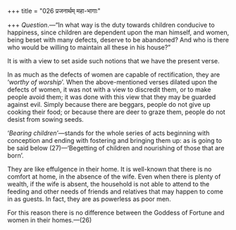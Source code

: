 +++
title = "026 प्रजनार्थम् महा-भागाः"

+++
*Question*.—“In what way is the duty towards children conducive to
happiness, since children are dependent upon the man himself, and women,
being beset with many defects, deserve to be abandoned? And who is there
who would be willing to maintain all these in his house?”

It is with a view to set aside such notions that we have the present
verse.

In as much as the defects of women are capable of rectification, they
are ‘*worthy of worship*’. When the above-mentioned verses dilated upon
the defects of women, it was not with a view to discredit them, or to
make people avoid them; it was done with this view that they may be
guarded against evil. Simply because there are beggars, people do not
give up cooking their food; or because there are deer to graze them,
people do not desist from sowing seeds.

‘*Bearing children*’—stands for the whole series of acts beginning with
conception and ending with fostering and bringing them up: as is going
to be said below (27)—‘Begetting of children and nourishing of those
that are born’.

They are like effulgence in their home. It is well-known that there is
no comfort at home, in the absence of the wife. Even when there is
plenty of wealth, if the wife is absent, the household is not able to
attend to the feeding and other needs of friends and relatives that may
happen to come in as guests. In fact, they are as powerless as poor men.

For this reason there is no difference between the Goddess of Fortune
and women in their homes.—(26)


